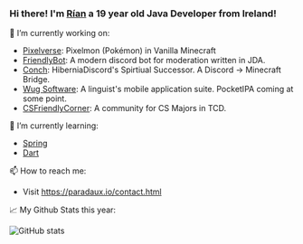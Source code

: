 ### Hi there! I'm [Rían](https://paradaux.io) a 19 year old Java Developer from Ireland! 

🔭 I’m currently working on:
  - [Pixelverse](https://github.com/Poke-Core/): Pixelmon (Pokémon) in Vanilla Minecraft
  - [FriendlyBot](https://github.com/ParadauxIO/FriendlyBot): A modern discord bot for moderation written in JDA.
  - [Conch](https://conch.rocks): HiberniaDiscord's Spirtiual Successor. A Discord -> Minecraft Bridge.
  - [Wug Software](https://wug.software): A linguist's mobile application suite. PocketIPA coming at some point. 
  - [CSFriendlyCorner](https://csfriendlycorner.com): A community for CS Majors in TCD.

🌱 I’m currently learning:
  - [Spring](https://spring.io)
  - [Dart](https://dart.dev)
  
📫 How to reach me: 
  - Visit https://paradaux.io/contact.html

📈 My Github Stats this year: 

  ![GitHub stats](https://github-readme-stats.vercel.app/api?username=ParadauxIO&show_icons=true&theme=prussian)
